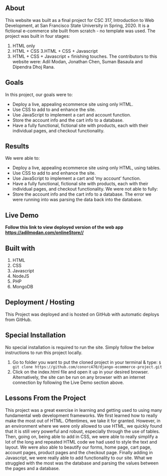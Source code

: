 ## About

This website was built as a final project for CSC 317, Introduction to Web Development, at San Francisco State University in Spring, 2020. It is a fictional e-commerce site built from scratch - no template was used. The project was built in four stages:
1. HTML only
2. HTML + CSS
3.HTML + CSS + Javascript
4. HTML + CSS + Javascript + finishing touches.
The contributors to this website were: Adil Modan, Jonathan Chen, Suman Basaula and Dipendra Dhoj Rana.

## Goals

In this project, our goals were to:
- Deploy a live, appealing ecommerce site using only HTML.
- Use CSS to add to and enhance the site.
- Use JavaScript to implement a cart and account function.
- Store the account info and the cart info to a database.
- Have a fully functional, fictional site with products, each with their individual pages, and checkout functionality.

## Results

We were able to:
- Deploy a live, appealing ecommerce site using only HTML, using tables.
- Use CSS to add to and enhance the site.
- Use JavaScript to implement a cart and ‘my account’ function.
- Have a fully functional, fictional site with products, each with their individual pages, and checkout functionality.
We were not able to fully:
- Store the account info and the cart info to a database. The error we were running into was parsing the data back into the database.



## Live Demo

**Follow this link to view deployed version of the web app https://adilmodan.com/onlineStore//**

## Built with 
1. HTML
2. CSS
3. Javascript
4. NodeJS
5. PHP
6. MongoDB


## Deployment / Hosting

This Project was deployed and is hosted on GitHub with automatic deploys from GitHub.

## Special Installation

No special installation is  required to run the site. Simply follow the below instructions to run this project locally.
1. Go to folder you want to put the cloned project in your terminal & type: `$ git clone https://github.com/conorc470/django-ecommerce-project.git`
2. Click on the index.html file and open it up in your desired browser.
Alternatively, the site can be run on any browser with an internet connection by following the Live Demo section above.

## Lessons From the Project

This project was a great exercise in learning and getting used to using many fundamental web development frameworks. We first learned how to really make the most out of HTML. Oftentimes, we take it for granted. However, in an environment where we were only allowed to use HTML, we quickly found that it is still very powerful and robust, especially through the use of tables. Then, going on, being able to add in CSS, we were able to really simplify a lot of the long and repeated HTML code we had used to style the text and layout. We were also able to beautify our forms, home page, cart page, account pages, product pages and the checkout page. Finally adding in Javascript, we were really able to add functionality to our site. 
What we struggled with the most was the database and parsing the values between the pages and a database. 
